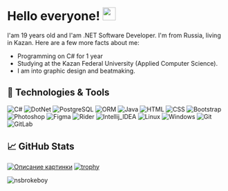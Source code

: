 # Hello everyone! <img src="https://raw.githubusercontent.com/MartinHeinz/MartinHeinz/master/wave.gif" width="30px">

I'am 19 years old and I'am .NET Software Developer. I'm from Russia, living in Kazan.
Here are a few more facts about me:
* Programming on C# for 1 year
* Studying at the Kazan Federal University (Applied Computer Science).
* I am into graphic design and beatmaking.

## 🔧 Technologies & Tools
![C#](https://img.shields.io/badge/Code-CSharp-informational?style=flat-square&logo=csharp&logoColor=white&color=59d16b)
![DotNet](https://img.shields.io/badge/Code-.NET-informational?style=flat-square&logo=dotnet&logoColor=white&color=59d16b)
![PostgreSQL](https://img.shields.io/badge/Tools-PostgreSQL-informational?style=flat-square&logo=postgresql&logoColor=white&color=59d16b)
![ORM](https://img.shields.io/badge/ORM-EntityFramework-informational?style=flat-square&logo=entityframework&logoColor=white&color=59d16b)
![Java](https://img.shields.io/badge/Code-Java-informational?style=flat-square&logo=java&logoColor=white&color=59d16b)
![HTML](https://img.shields.io/badge/Code-HTML-informational?style=flat-square&logo=html5&logoColor=white&color=59d16b)
![CSS](https://img.shields.io/badge/Code-CSS-informational?style=flat-square&logo=css3&logoColor=white&color=59d16b)
![Bootstrap](https://img.shields.io/badge/Code-BootStrap-informational?style=flat-square&logo=bootstrap&logoColor=white&color=59d16b)
![Photoshop](https://img.shields.io/badge/Tools-Photoshop-informational?style=flat-square&logo=photoshop&logoColor=white&color=59d16b)
![Figma](https://img.shields.io/badge/Tools-Figma-informational?style=flat-square&logo=figma&logoColor=white&color=59d16b)
![Rider](https://img.shields.io/badge/Editor-Rider-informational?style=flat-square&logo=rider&logoColor=white&color=59d16b)
![Intellij_IDEA](https://img.shields.io/badge/Editor-IntelliJ_IDEA-informational?style=flat-square&logo=intellij-idea&logoColor=white&color=59d16b)
![Linux](https://img.shields.io/badge/OS-Linux-informational?style=flat-square&logo=linux&logoColor=white&color=59d16b)
![Windows](https://img.shields.io/badge/OS-Windows-informational?style=flat-square&logo=windows&logoColor=white&color=59d16b)
![Git](https://img.shields.io/badge/Tools-Git-informational?style=flat-square&logo=Git&logoColor=white&color=59d16b)
![GitLab](https://img.shields.io/badge/Tools-GitLab-informational?style=flat-square&logo=GitLab&logoColor=white&color=59d16b)
## ​📈 GitHub Stats
[![Описание картинки](https://github-readme-stats.vercel.app/api?username=nsbrokeboy&count_private=true&show_icons=true&title_color=68f67b&bg_color=0d1117&hide_border=true&icon_color=fafafa&text_color=fafafa&include_all_commits=true)](https://github.com/anuraghazra/github-readme-stats)
[![trophy](https://github-profile-trophy.vercel.app/?username=nsbrokeboy&theme=darkhub)](https://github.com/ryo-ma/github-profile-trophy)

<p align="left"><img src="https://komarev.com/ghpvc/?username=nsbrokeboy&label=Profile%20views&color=2bbc8a&style=flat-square" alt="nsbrokeboy"/></p>
